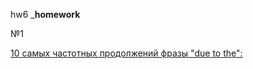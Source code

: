 hw6
___homework__

№1

[10 самых частотных продолжений фразы "due to the":](https://github.com/piramidanechastiy/hw6/blob/master/6.png)
